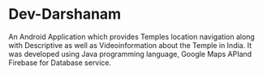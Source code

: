 # Dev-Darshanam
An Android Application which provides Temples location navigation along with Descriptive as well as Videoinformation about the Temple in India. It was developed using Java programming language, Google Maps APIand Firebase for Database service.
